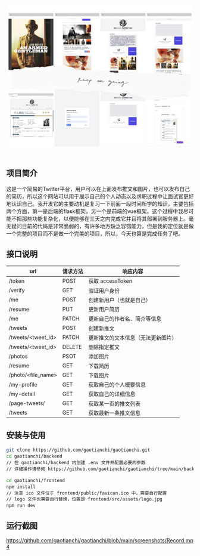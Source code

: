 ![screenshots](https://github.com/gaotianchi/gaotianchi/blob/main/screenshots/screenshot.jpg)

## 项目简介
这是一个简易的Twitter平台，用户可以在上面发布推文和图片，也可以发布自己的简历，所以这个网站可以用于展示自己的个人动态以及求职过程中让面试官更好地认识自己。我开发它的主要动机是复习一下前面一段时间所学的知识，主要包括两个方面，第一是后端的flask框架，另一个是前端的vue框架。这个过程中我尽可能不把那些功能复杂化，以便能够在三天之内完成它并且将其部署到服务器上。毫无疑问目前的代码是非常脆弱的，有许多地方缺乏容错能力，但是我的定位就是做一个完整的项目而不是做一个完美的项目，所以，今天也算是完成任务了吧。

## 接口说明

| url                 | 请求方法   | 响应内容                               |
| ------------------- | ------ | ---------------------------------- |
| /token              | POST   | 获取 accessToken                   |
| /verify             | GET    | 验证用户身份                       |
| /me                 | POST   | 创建新用户（也就是自己）           |
| /resume             | PUT    | 更新用户简历                       |
| /me                 | PATCH  | 更新自己的作者名、简介等信息       |
| /tweets             | POST   | 创建新推文                         |
| /tweets/<tweet_id>  | PATCH  | 更新推文的文本信息（无法更新图片） |
| /tweets/<tweet_id>  | DELETE | 删除指定推文                       |
| /photos             | PSOT   | 添加图片                           |
| /resume             | GET    | 下载简历                           |
| /photo/<file_name>   | GET    | 下载图片                           |
| /my-profile         | GET    | 获取自己的个人概要信息             |
| /my-detail          | GET    | 获取自己的详细信息                 |
| /page-tweets/<page> | GET    | 获取某一页的推文列表               |
| /tweets             | GET    | 获取最新一条推文信息               |

## 安装与使用

```bash
git clone https://github.com/gaotianchi/gaotianchi.git
cd gaotianchi/backend
// 在 gaotianchi/backend 内创建 .env 文件并配置必要的参数
// 详细操作请参阅 https://github.com/gaotianchi/gaotianchi/tree/main/backend#readme
```

```bash
cd gaotianchi/frontend
npm install
// 注意 ico 文件位于 frontend/public/favicon.ico 中，需要自行配置
// logo 文件也需要自行替换，位置是 frontend/src/assets/logo.jpg
npm run dev
```


## 运行截图
https://github.com/gaotianchi/gaotianchi/blob/main/screenshots/Record.mp4
